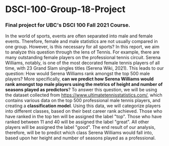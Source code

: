# DSCI-100-Group-18-Project

### Final project for UBC's DSCI 100 Fall 2021 Course.

In the world of sports, events are often separated into male and female events. Therefore, female and male statistics are not usually compared in one group. However, is this necessary for all sports? In this report, we aim to analyze this question through the lens of Tennis. For example, there are many outstanding female players on the professional tennis circuit. Serena Williams, notably, is one of the most decorated female tennis players of all time, with 23 Grand Slam singles titles (Serena Wiki, 2021). This leads to our question: How would Serena Williams rank amongst the top 500 male players? More specifically, **can we predict how Serena Williams would rank amongst top male players using the metrics of height and number of seasons played as predictors**? To answer this question, we will be using the dataset collected from https://www.ultimatetennisstatistics.com/, which contains various data on the top 500 professional male tennis players, and creating a **classification model**. Using this data, we will categorize players into different classes, based on their best career rank achieved. Those who have ranked in the top ten will be assigned the label "top". Those who have ranked between 11 and 40 will be assigned the label "great". All other players will be assigned the label "good". The end result of our analysis, therefore, will be to predict which class Serena Williams would fall into, based upon her height and number of seasons played as a professional.
